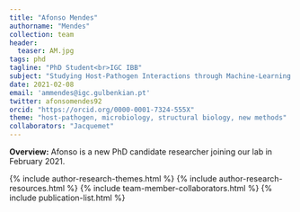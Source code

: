 ```yaml
---
title: "Afonso Mendes"
authorname: "Mendes"
collection: team
header:
  teaser: AM.jpg
tags: phd
tagline: "PhD Student<br>IGC IBB"
subject: "Studying Host-Pathogen Interactions through Machine-Learning Guided Microscopy"
date: 2021-02-08
email: 'ammendes@igc.gulbenkian.pt'
twitter: afonsomendes92
orcid: "https://orcid.org/0000-0001-7324-555X"
theme: "host-pathogen, microbiology, structural biology, new methods"
collaborators: "Jacquemet"
---
```

<p align= "justify">
<p> <b>Overview:</b>
Afonso is a new PhD candidate researcher joining our lab in February 2021.

{% include author-research-themes.html %}
{% include author-research-resources.html %}
{% include team-member-collaborators.html %}
{% include publication-list.html %}

